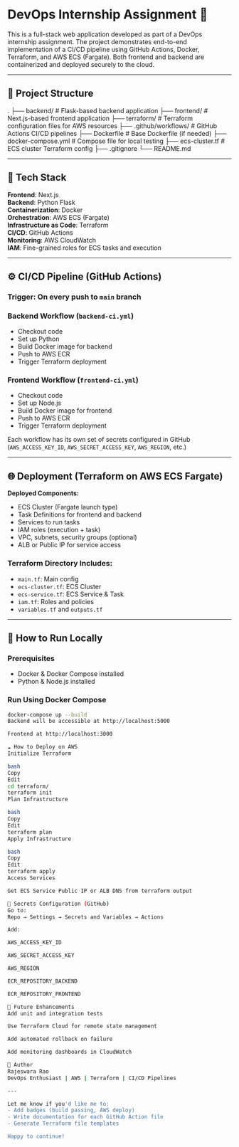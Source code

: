 # DevOps Internship Assignment 🚀

This is a full-stack web application developed as part of a DevOps internship assignment. The project demonstrates end-to-end implementation of a CI/CD pipeline using GitHub Actions, Docker, Terraform, and AWS ECS (Fargate). Both frontend and backend are containerized and deployed securely to the cloud.

---

## 📁 Project Structure

.
├── backend/ # Flask-based backend application
├── frontend/ # Next.js-based frontend application
├── terraform/ # Terraform configuration files for AWS resources
├── .github/workflows/ # GitHub Actions CI/CD pipelines
├── Dockerfile # Base Dockerfile (if needed)
├── docker-compose.yml # Compose file for local testing
├── ecs-cluster.tf # ECS cluster Terraform config
├── .gitignore
└── README.md

---

## 🧰 Tech Stack

**Frontend**: Next.js  
**Backend**: Python Flask  
**Containerization**: Docker  
**Orchestration**: AWS ECS (Fargate)  
**Infrastructure as Code**: Terraform  
**CI/CD**: GitHub Actions  
**Monitoring**: AWS CloudWatch  
**IAM**: Fine-grained roles for ECS tasks and execution

---

## ⚙️ CI/CD Pipeline (GitHub Actions)

### Trigger: On every push to `main` branch

### Backend Workflow (`backend-ci.yml`)
- Checkout code
- Set up Python
- Build Docker image for backend
- Push to AWS ECR
- Trigger Terraform deployment

### Frontend Workflow (`frontend-ci.yml`)
- Checkout code
- Set up Node.js
- Build Docker image for frontend
- Push to AWS ECR
- Trigger Terraform deployment

Each workflow has its own set of secrets configured in GitHub (`AWS_ACCESS_KEY_ID`, `AWS_SECRET_ACCESS_KEY`, `AWS_REGION`, etc.)

---

## 🌐 Deployment (Terraform on AWS ECS Fargate)

**Deployed Components:**
- ECS Cluster (Fargate launch type)
- Task Definitions for frontend and backend
- Services to run tasks
- IAM roles (execution + task)
- VPC, subnets, security groups (optional)
- ALB or Public IP for service access

### Terraform Directory Includes:
- `main.tf`: Main config
- `ecs-cluster.tf`: ECS Cluster
- `ecs-service.tf`: ECS Service & Task
- `iam.tf`: Roles and policies
- `variables.tf` and `outputs.tf`

---

## 🧪 How to Run Locally

### Prerequisites
- Docker & Docker Compose installed
- Python & Node.js installed

### Run Using Docker Compose
```bash
docker-compose up --build
Backend will be accessible at http://localhost:5000

Frontend at http://localhost:3000

☁️ How to Deploy on AWS
Initialize Terraform

bash
Copy
Edit
cd terraform/
terraform init
Plan Infrastructure

bash
Copy
Edit
terraform plan
Apply Infrastructure

bash
Copy
Edit
terraform apply
Access Services

Get ECS Service Public IP or ALB DNS from terraform output

🔐 Secrets Configuration (GitHub)
Go to:
Repo → Settings → Secrets and Variables → Actions

Add:

AWS_ACCESS_KEY_ID

AWS_SECRET_ACCESS_KEY

AWS_REGION

ECR_REPOSITORY_BACKEND

ECR_REPOSITORY_FRONTEND

📌 Future Enhancements
Add unit and integration tests

Use Terraform Cloud for remote state management

Add automated rollback on failure

Add monitoring dashboards in CloudWatch

🙌 Author
Rajeswara Rao
DevOps Enthusiast | AWS | Terraform | CI/CD Pipelines

---

Let me know if you'd like me to:
- Add badges (build passing, AWS deploy)
- Write documentation for each GitHub Action file
- Generate Terraform file templates

Happy to continue!
